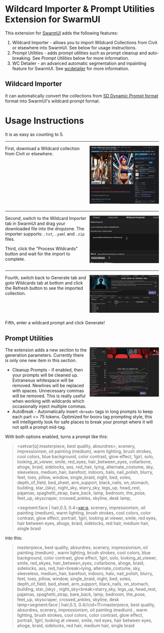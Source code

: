 # Wildcard Importer & Prompt Utilities Extension for SwarmUI

This extension for [SwarmUI](https://github.com/mcmonkeyprojects/SwarmUI) adds the following features:

1. Wildcard Importer - allows you to import Wildcard Collections from Civit or elsewhere into SwarmUI.  See below for usage instructions.
2. Prompt Utilities - adds prompt utilities such as prompt cleanup and auto-breaking. See _Prompt Utilities_ below for more information.
3. WC Detailer - an advanced automatic segmentation and inpainting feature for SwarmUI.  See [wcdetailer](./wcdetailer.md) for more information.

## Wildcard Importer

It can automatically convert the collections from
[SD Dynamic Prompt format](https://github.com/adieyal/sd-dynamic-prompts/blob/main/docs/SYNTAX.md#wildcards)
format into SwarmUI's wildcard prompt format.

# Usage Instructions

It is as easy as counting to 5.

----
<img style="float: right; width: 45%; margin: 0 0 10px 10px;" src="./docs/download.png" alt="Wildcard Collection Download">

First, download a Wildcard collection from Civit or elsewhere.

<div style="clear: both;"></div>

---

<img style="float: right; width: 45%; margin: 0 0 10px 10px;" src="./docs/importer.png" alt="Wildcard Importer">

Second, switch to the Wildcard Importer tab in SwarmUI and drag your downloaded file into the dropzone.
The importer supports: `.txt`, `.yaml` and `.zip` files.

Third, click the "Process Wildcards" button and wait for the import to complete.

<div style="clear: both;"></div>

---

<img style="float: right; width: 45%; margin: 0 0 10px 10px;" src="./docs/refresh.png" alt="Refresh and Generate">

Fourth, switch back to Generate tab and goto Wildcards tab at bottom and click the Refresh button to see the imported
collection.

<div style="clear: both;"></div>

Fifth, enter a wildcard prompt and click Generate!

## Prompt Utilities

<img style="float: right; width: 45%; margin: 0 0 10px 10px;" src="./docs/prompt-utilities-1.png">
The extension adds a new section to the generation parameters.  Currently there is only one new item in this section.

* Cleanup Prompts - if enabled, then your prompts will be cleaned up.  Extraneous whitespace will be removed.  Newlines will be replaced with spaces.  Unnecessary commas will be removed.  This is really useful when working with wildcards which occasionally inject multiple commas.
* AutoBreak - Automatically insert `<break>` tags in long prompts to keep each part <= 75 tokens.  Optimized for booru tag prompting style, this will intelligently look for safe places to break your prompt where it will not split a prompt mid-tag.

With both options enabled, turns a prompt like this:

> <setvar[q]:masterpiece, best quality, absurdres>,
> scenery, impressionism, oil painting \(medium\), warm lighting, brush strokes, cool colors, blue background, color contrast, glow effect,
> 1girl, solo, looking_at_viewer, smile, red_eyes, hair_between_eyes, collarbone, ahoge, braid, sidelocks, ass, red_hair, lying, alternate_costume, sky, sleeveless, medium_hair, barefoot, indoors, halo, nail_polish, blurry, feet, toes, pillow, window, single_braid, night, bed, soles, depth_of_field, bed_sheet, arm_support, black_nails, on_stomach, building, star_(sky), night_sky, starry_sky, legs_up, head_rest, pajamas, spaghetti_strap, bare_back, lamp, bedroom, the_pose, feet_up, skyscraper, crossed_ankles, skyline, desk lamp,
> 
> <segment:face | hair,0.3, 0.4><var:q>, scenery, impressionism, oil painting \(medium\), warm lighting, brush strokes, cool colors, color contrast, glow effect,
> portrait, 1girl, looking at viewer, smile, red eyes, hair between eyes, ahoge, braid, sidelocks, red hair, medium hair, single braid

into this:

> masterpiece, best quality, absurdres, scenery, impressionism, oil painting \(medium\) , warm lighting, brush strokes, cool colors, blue background, color contrast, glow effect, 1girl, solo, looking_at_viewer, smile, red_ekyes, hair_between_eyes, collarbone, ahoge, braid, sidelocks, ass, red_hair&lt;break&gt;lying, alternate_costume, sky, sleeveless, medium_hair, barefoot, indoors, halo, nail_polish, blurry, feet, toes, pillow, window, single_braid, night, bed, soles, depth_of_field, bed_sheet, arm_support, black_nails, on_stomach, building, star_(sky) , night_sky&lt;break&gt;starry_sky, legs_up, head_rest, pajamas, spaghetti_strap, bare_back, lamp, bedroom, the_pose, feet_up, skyscraper, crossed_ankles, skyline, desk lamp<segment:face | hair,0.3, 0.4//cid=11>masterpiece, best quality, absurdres, scenery, impressionism, oil painting \(medium\) , warm lighting, brush strokes, cool colors, color contrast, glow effect, portrait, 1girl, looking at viewer, smile, red eyes, hair between eyes, ahoge, braid, sidelocks, red hair, medium hair, single braid

<div style="clear: both;"></div>
